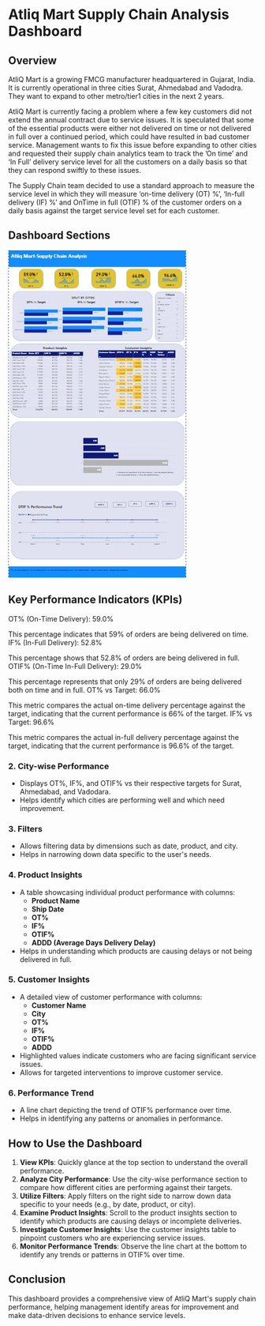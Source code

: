 # Atliq Mart Supply Chain Analysis Dashboard

## Overview
AtliQ Mart is a growing FMCG manufacturer headquartered in Gujarat, India. It is currently operational in three cities Surat, Ahmedabad and Vadodra. They want to expand to other metro/tier1 cities in the next 2 years.

AtliQ Mart is currently facing a problem where a few key customers did not extend the annual contract due to service issues. It is speculated that some of the essential products were either not delivered on time or not delivered in full over a continued period, which could have resulted in bad customer service. Management wants to fix this issue before expanding to other cities and requested their supply chain analytics team to track the ’On time’ and ‘In Full’ delivery service level for all the customers on a daily basis so that they can respond swiftly to these issues.

The Supply Chain team decided to use a standard approach to measure the service level in which they will measure ‘on-time delivery (OT) %’, ‘In-full delivery (IF) %’ and OnTime in full (OTIF) % of the customer orders on a daily basis against the target service level set for each customer.

## Dashboard Sections
![Dashboard](https://github.com/mothethomas/Supply-Chain-Analysis/blob/main/Dashboard/supply_chain_analysis.jpg)
## Key Performance Indicators (KPIs)
OT% (On-Time Delivery): 59.0%

This percentage indicates that 59% of orders are being delivered on time.
IF% (In-Full Delivery): 52.8%

This percentage shows that 52.8% of orders are being delivered in full.
OTIF% (On-Time In-Full Delivery): 29.0%

This percentage represents that only 29% of orders are being delivered both on time and in full.
OT% vs Target: 66.0%

This metric compares the actual on-time delivery percentage against the target, indicating that the current performance is 66% of the target.
IF% vs Target: 96.6%

This metric compares the actual in-full delivery percentage against the target, indicating that the current performance is 96.6% of the target.

### 2. City-wise Performance
- Displays OT%, IF%, and OTIF% vs their respective targets for Surat, Ahmedabad, and Vadodara.
- Helps identify which cities are performing well and which need improvement.

### 3. Filters
- Allows filtering data by dimensions such as date, product, and city.
- Helps in narrowing down data specific to the user's needs.

### 4. Product Insights
- A table showcasing individual product performance with columns:
  - **Product Name**
  - **Ship Date**
  - **OT%**
  - **IF%**
  - **OTIF%**
  - **ADDD (Average Days Delivery Delay)**
- Helps in understanding which products are causing delays or not being delivered in full.

### 5. Customer Insights
- A detailed view of customer performance with columns:
  - **Customer Name**
  - **City**
  - **OT%**
  - **IF%**
  - **OTIF%**
  - **ADDD**
- Highlighted values indicate customers who are facing significant service issues.
- Allows for targeted interventions to improve customer service.

### 6. Performance Trend
- A line chart depicting the trend of OTIF% performance over time.
- Helps in identifying any patterns or anomalies in performance.

## How to Use the Dashboard
1. **View KPIs**: Quickly glance at the top section to understand the overall performance.
2. **Analyze City Performance**: Use the city-wise performance section to compare how different cities are performing against their targets.
3. **Utilize Filters**: Apply filters on the right side to narrow down data specific to your needs (e.g., by date, product, or city).
4. **Examine Product Insights**: Scroll to the product insights section to identify which products are causing delays or incomplete deliveries.
5. **Investigate Customer Insights**: Use the customer insights table to pinpoint customers who are experiencing service issues.
6. **Monitor Performance Trends**: Observe the line chart at the bottom to identify any trends or patterns in OTIF% over time.

## Conclusion
This dashboard provides a comprehensive view of AtliQ Mart's supply chain performance, helping management identify areas for improvement and make data-driven decisions to enhance service levels.
